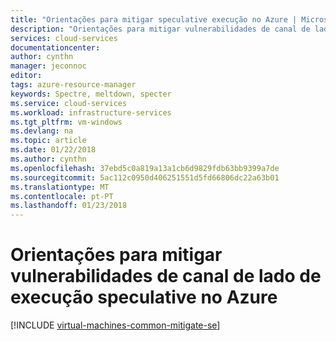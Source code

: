 ```yaml
---
title: "Orientações para mitigar speculative execução no Azure | Microsoft Docs"
description: "Orientações para mitigar vulnerabilidades de canal de lado de execução speculative no Azure."
services: cloud-services
documentationcenter: 
author: cynthn
manager: jeconnoc
editor: 
tags: azure-resource-manager
keywords: Spectre, meltdown, specter
ms.service: cloud-services
ms.workload: infrastructure-services
ms.tgt_pltfrm: vm-windows
ms.devlang: na
ms.topic: article
ms.date: 01/22/2018
ms.author: cynthn
ms.openlocfilehash: 37ebd5c0a819a13a1cb6d9829fdb63bb9399a7de
ms.sourcegitcommit: 5ac112c0950d406251551d5fd66806dc22a63b01
ms.translationtype: MT
ms.contentlocale: pt-PT
ms.lasthandoff: 01/23/2018
---
```

# <a name="guidance-for-mitigating-speculative-execution-side-channel-vulnerabilities-in-azure"></a>Orientações para mitigar vulnerabilidades de canal de lado de execução speculative no Azure

[!INCLUDE [virtual-machines-common-mitigate-se](../../includes/virtual-machines-common-mitigate-se.md)]